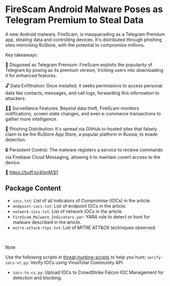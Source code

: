 # FireScam Android Malware Poses as Telegram Premium to Steal Data

A new Android malware, FireScam, is masquerading as a Telegram Premium app, stealing data and controlling devices. It's distributed through phishing sites mimicking RuStore, with the potential to compromise millions.

Key takeaways:

📲 Disguised as Telegram Premium: FireScam exploits the popularity of Telegram by posing as its premium version, tricking users into downloading it for enhanced features.

🔓 Data Exfiltration: Once installed, it seeks permissions to access personal data like contacts, messages, and call logs, forwarding this information to attackers.

🕵️‍♂️ Surveillance Features: Beyond data theft, FireScam monitors notifications, screen state changes, and even e-commerce transactions to gather more intelligence.

🔗 Phishing Distribution: It's spread via GitHub.io-hosted sites that falsely claim to be the RuStore App Store, a popular platform in Russia, to evade detection.

🔒 Persistent Control: The malware registers a service to receive commands via Firebase Cloud Messaging, allowing it to maintain covert access to the device.

🔗 https://buff.ly/40mM3l1

## Package Content

- `iocs.txt`: List of all Indicators of Compromise (IOCs) in the article.
- `endpoint-iocs.txt`: List of endpoint IOCs in the article.
- `network-iocs.txt`: List of network IOCs in the article.
- `FireScam_Malware_Indicators.yar`: YARA rule to detect or hunt for malware described in the article.
- `mitre-attack-ttps.txt`: List of MITRE ATT&CK techniques observed.

<br>

> [!NOTE]
> Use the following scripts in [threat-hunting-scripts](../../threat-hunting-scripts/) to help you hunt:
> `verify-iocs-vt.py`: Verify IOCs using VirusTotal Community API.
>
> - `iocs-to-cs.py`: Upload IOCs to CrowdStrike Falcon IOC Management for detection and blocking.
